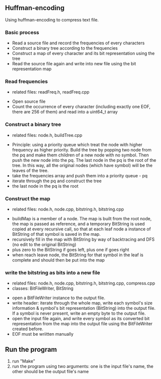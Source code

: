## Huffman-encoding
Using huffman-encoding to compress text file.


### Basic process
* Read a source file and record the frequencies of every characters
* Construct a binary tree according to the frequencies
* Construct a map of every character and its bit representation using the tree
* Read the source file again and write into new file using the bit representation map

### Read frequencies
- related files: readFreq.h, readFreq.cpp
* Open source file
* Count the occurrence of every character (including exactly one EOF, there are 256 of them) and read into a uint64_t array

### Construct a binary tree
- related files: node.h, buildTree.cpp
* Principle: using a priority queue which treat the node with higher frequency as higher priority. Build the tree by popping two node from the pq and make them children of a new node with no symbol. Then push the new node into the pq. The last node in the pq is the root of the tree. In this way, all the original nodes (which have symbol) will be the leaves of the tree.
* take the frequencies array and push them into a priority queue - pq
* iterate through the pq and construct the tree
* the last node in the pq is the root

### Construct the map
- related files: node.h, node.cpp, bitstring.h, bitstring.cpp
* buildMap is a member of a node. The map is built from the root node, the map is passed as reference, and a temporary BitString is used copied at every recursive call, so that at each leaf node a instance of BitString of that symbol is saved in the map.
* recursively fill in the map with BitString by way of backtracing and DFS (no edit to the original BitString)
* plus zero to the BitString if goes left, plus one if goes right
* when reach leave node, the BitString for that symbol in the leaf is complete and should then be put into the map

### write the bitstring as bits into a new file
- related files: node.h, node.cpp, bitstring.h, bitstring.cpp, compress.cpp
- classes: BitFileWriter, BitString
* open a BitFileWriter instance to the output file.
* write header: iterate through the whole map, write each symbol's size information & symbol's bit representation (BitString) into the output file. If a symbol is never present, write an empty byte to the output file.
* open the input file again, and write every symbol as its converted bit representation from the map into the output file using the BitFileWriter created before.
* EOF must be wriitten manually

## Run the program
1. run "Make"
2. run the program using two arguments: one is the input file's name, the other should be the output file's name
